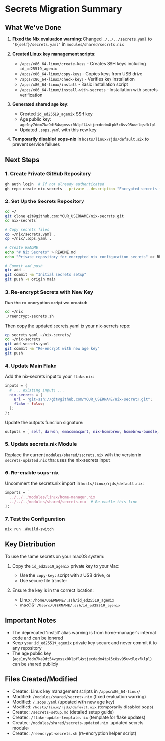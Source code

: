 # Secrets Migration Summary

## What We've Done

1. **Fixed the Nix evaluation warning**: Changed `./../../secrets.yaml` to `"${self}/secrets.yaml"` in `modules/shared/secrets.nix`

2. **Created Linux key management scripts**:
   - `/apps/x86_64-linux/create-keys` - Creates SSH keys including `id_ed25519_agenix`
   - `/apps/x86_64-linux/copy-keys` - Copies keys from USB drive
   - `/apps/x86_64-linux/check-keys` - Verifies key installation
   - `/apps/x86_64-linux/install` - Basic installation script
   - `/apps/x86_64-linux/install-with-secrets` - Installation with secrets verification

3. **Generated shared age key**:
   - Created `id_ed25519_agenix` SSH key
   - Age public key: `age1ny7ddm7ka9dt54wgmssx0klpfl4stjecdedm4tpk5c8sv95uwdlqsfklpl`
   - Updated `.sops.yaml` with this new key

4. **Temporarily disabled sops-nix** in `hosts/linux/rjds/default.nix` to prevent service failures

## Next Steps

### 1. Create Private GitHub Repository

```bash
gh auth login  # If not already authenticated
gh repo create nix-secrets --private --description "Encrypted secrets for nix configuration"
```

### 2. Set Up the Secrets Repository

```bash
cd ~/
git clone git@github.com:YOUR_USERNAME/nix-secrets.git
cd nix-secrets

# Copy secrets files
cp ~/nix/secrets.yaml .
cp ~/nix/.sops.yaml .

# Create README
echo "# Nix Secrets" > README.md
echo "Private repository for encrypted nix configuration secrets" >> README.md

# Commit and push
git add .
git commit -m "Initial secrets setup"
git push -u origin main
```

### 3. Re-encrypt Secrets with New Key

Run the re-encryption script we created:
```bash
cd ~/nix
./reencrypt-secrets.sh
```

Then copy the updated secrets.yaml to your nix-secrets repo:
```bash
cp secrets.yaml ~/nix-secrets/
cd ~/nix-secrets
git add secrets.yaml
git commit -m "Re-encrypt with new age key"
git push
```

### 4. Update Main Flake

Add the nix-secrets input to your `flake.nix`:

```nix
inputs = {
  # ... existing inputs ...
  nix-secrets = {
    url = "git+ssh://git@github.com/YOUR_USERNAME/nix-secrets.git";
    flake = false;
  };
};
```

Update the outputs function signature:
```nix
outputs = { self, darwin, emacsmacport, nix-homebrew, homebrew-bundle, homebrew-core, homebrew-cask, home-manager, nixpkgs, stylix, sops-nix, nix-secrets } @inputs:
```

### 5. Update secrets.nix Module

Replace the current `modules/shared/secrets.nix` with the version in `secrets-updated.nix` that uses the nix-secrets input.

### 6. Re-enable sops-nix

Uncomment the secrets.nix import in `hosts/linux/rjds/default.nix`:
```nix
imports = [
  ../../../modules/linux/home-manager.nix
  ../../../modules/shared/secrets.nix  # Re-enable this line
];
```

### 7. Test the Configuration

```bash
nix run .#build-switch
```

## Key Distribution

To use the same secrets on your macOS system:

1. Copy the `id_ed25519_agenix` private key to your Mac:
   - Use the `copy-keys` script with a USB drive, or
   - Use secure file transfer

2. Ensure the key is in the correct location:
   - Linux: `/home/USERNAME/.ssh/id_ed25519_agenix`
   - macOS: `/Users/USERNAME/.ssh/id_ed25519_agenix`

## Important Notes

- The deprecated 'install' alias warning is from home-manager's internal code and can be ignored
- Keep your `id_ed25519_agenix` private key secure and never commit it to any repository
- The age public key (`age1ny7ddm7ka9dt54wgmssx0klpfl4stjecdedm4tpk5c8sv95uwdlqsfklpl`) can be shared publicly

## Files Created/Modified

- Created: Linux key management scripts in `/apps/x86_64-linux/`
- Modified: `/modules/shared/secrets.nix` (fixed evaluation warning)
- Modified: `/.sops.yaml` (updated with new age key)
- Modified: `/hosts/linux/rjds/default.nix` (temporarily disabled sops)
- Created: `/secrets-setup.md` (detailed setup guide)
- Created: `/flake-update-template.nix` (template for flake updates)
- Created: `/modules/shared/secrets-updated.nix` (updated secrets module)
- Created: `/reencrypt-secrets.sh` (re-encryption helper script)